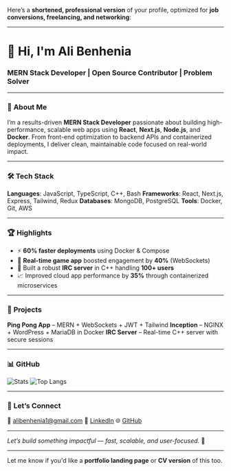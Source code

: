 Here’s a **shortened, professional version** of your profile, optimized for **job conversions, freelancing, and networking**:

---

# 👋 Hi, I'm **Ali Benhenia**

### **MERN Stack Developer | Open Source Contributor | Problem Solver**

---

### 🚀 **About Me**

I’m a results-driven **MERN Stack Developer** passionate about building high-performance, scalable web apps using **React**, **Next.js**, **Node.js**, and **Docker**. From front-end optimization to backend APIs and containerized deployments, I deliver clean, maintainable code focused on real-world impact.

---

### 🛠️ **Tech Stack**

**Languages**: JavaScript, TypeScript, C++, Bash
**Frameworks**: React, Next.js, Express, Tailwind, Redux
**Databases**: MongoDB, PostgreSQL
**Tools**: Docker, Git, AWS

---

### 🏆 **Highlights**

* ⚡️ **60% faster deployments** using Docker & Compose
* 🧠 **Real-time game app** boosted engagement by **40%** (WebSockets)
* 🔧 Built a robust **IRC server** in C++ handling **100+ users**
* 📈 Improved cloud app performance by **35%** through containerized microservices

---

### 💼 **Projects**

**Ping Pong App** – MERN + WebSockets + JWT + Tailwind
**Inception** – NGINX + WordPress + MariaDB in Docker
**IRC Server** – Real-time C++ server with secure sessions

---

### 📊 **GitHub**

![Stats](https://github-readme-stats.vercel.app/api?username=alibenhenia\&show_icons=true\&theme=radical)
![Top Langs](https://github-readme-stats.vercel.app/api/top-langs/?username=alibenhenia\&layout=compact\&theme=radical)

---

### 🤝 **Let’s Connect**

📧 [alibenhenia1@gmail.com](mailto:alibenhenia1@gmail.com)
🔗 [LinkedIn](https://www.linkedin.com/in/ali-benhenia-8a4a42206/)
🌐 [GitHub](https://github.com/alibenhenia)

---

*Let’s build something impactful — fast, scalable, and user-focused.* 🚀

---

Let me know if you'd like a **portfolio landing page** or **CV version** of this too.
